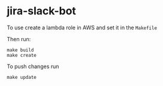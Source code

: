 # jira-slack-bot

To use create a lambda role in AWS and set it in the `Makefile`

Then run:

``` make install
make build
make create
```

To push changes run

`make update`
